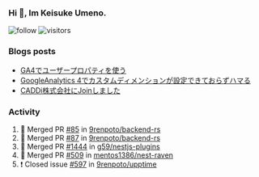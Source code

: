### Hi 👋, Im Keisuke Umeno.

<!--
**9renpoto/9renpoto** is a ✨ _special_ ✨ repository because its `README.md` (this file) appears on your GitHub profile.

Here are some ideas to get you started:

- 🔭 I’m currently working on ...
- 🌱 I’m currently learning ...
- 👯 I’m looking to collaborate on ...
- 🤔 I’m looking for help with ...
- 💬 Ask me about ...
- 📫 How to reach me: ...
- 😄 Pronouns: ...
- ⚡ Fun fact: ...
-->

![follow](https://img.shields.io/github/followers/9renpoto?label=Follow&style=social)
![visitors](https://komarev.com/ghpvc/?username=9renpoto&label=Profile%20views&color=0e75b6&style=flat)

### Blogs posts

<!-- BLOG-POST-LIST:START -->
- [GA4でユーザープロパティを使う](https://9renpoto.dev/2021/02/21/google-analytics-4-user-properties/)
- [GoogleAnalytics 4でカスタムディメンションが設定できておらずハマる](https://9renpoto.dev/2021/02/13/google-analytics-4/)
- [CADDi株式会社にJoinしました](https://9renpoto.dev/2020/12/05/join/)
<!-- BLOG-POST-LIST:END -->

### Activity

<!--START_SECTION:activity-->
1. 🎉 Merged PR [#85](https://github.com/9renpoto/backend-rs/pull/85) in [9renpoto/backend-rs](https://github.com/9renpoto/backend-rs)
2. 🎉 Merged PR [#87](https://github.com/9renpoto/backend-rs/pull/87) in [9renpoto/backend-rs](https://github.com/9renpoto/backend-rs)
3. 🎉 Merged PR [#1444](https://github.com/g59/nestjs-plugins/pull/1444) in [g59/nestjs-plugins](https://github.com/g59/nestjs-plugins)
4. 🎉 Merged PR [#509](https://github.com/mentos1386/nest-raven/pull/509) in [mentos1386/nest-raven](https://github.com/mentos1386/nest-raven)
5. ❗️ Closed issue [#597](https://github.com/9renpoto/upptime/issues/597) in [9renpoto/upptime](https://github.com/9renpoto/upptime)
<!--END_SECTION:activity-->

<!--START_SECTION:waka-->
<!--END_SECTION:waka-->
